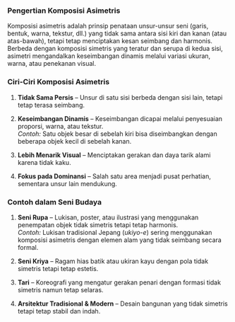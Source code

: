 ### **Pengertian Komposisi Asimetris**

Komposisi asimetris adalah prinsip penataan unsur-unsur seni (garis, bentuk, warna, tekstur, dll.) yang tidak sama antara sisi kiri dan kanan (atau atas-bawah), tetapi tetap menciptakan kesan seimbang dan harmonis. Berbeda dengan komposisi simetris yang teratur dan serupa di kedua sisi, asimetri mengandalkan keseimbangan dinamis melalui variasi ukuran, warna, atau penekanan visual.

### **Ciri-Ciri Komposisi Asimetris**

1. **Tidak Sama Persis** – Unsur di satu sisi berbeda dengan sisi lain, tetapi tetap terasa seimbang.
    
2. **Keseimbangan Dinamis** – Keseimbangan dicapai melalui penyesuaian proporsi, warna, atau tekstur.  
    _Contoh:_ Satu objek besar di sebelah kiri bisa diseimbangkan dengan beberapa objek kecil di sebelah kanan.
    
3. **Lebih Menarik Visual** – Menciptakan gerakan dan daya tarik alami karena tidak kaku.
    
4. **Fokus pada Dominansi** – Salah satu area menjadi pusat perhatian, sementara unsur lain mendukung.
    

### **Contoh dalam Seni Budaya**

1. **Seni Rupa** – Lukisan, poster, atau ilustrasi yang menggunakan penempatan objek tidak simetris tetapi tetap harmonis.  
    _Contoh:_ Lukisan tradisional Jepang (_ukiyo-e_) sering menggunakan komposisi asimetris dengan elemen alam yang tidak seimbang secara formal.
    
2. **Seni Kriya** – Ragam hias batik atau ukiran kayu dengan pola tidak simetris tetapi tetap estetis.
    
3. **Tari** – Koreografi yang mengatur gerakan penari dengan formasi tidak simetris namun tetap selaras.
    
4. **Arsitektur Tradisional & Modern** – Desain bangunan yang tidak simetris tetapi tetap stabil dan indah.
